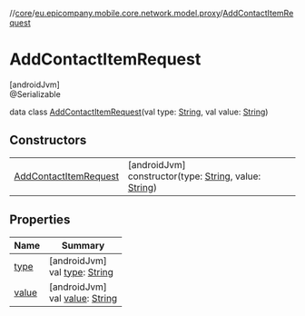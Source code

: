 //[core](../../../index.md)/[eu.epicompany.mobile.core.network.model.proxy](../index.md)/[AddContactItemRequest](index.md)

# AddContactItemRequest

[androidJvm]\
@Serializable

data class [AddContactItemRequest](index.md)(val type: [String](https://kotlinlang.org/api/latest/jvm/stdlib/kotlin/-string/index.html), val value: [String](https://kotlinlang.org/api/latest/jvm/stdlib/kotlin/-string/index.html))

## Constructors

| | |
|---|---|
| [AddContactItemRequest](-add-contact-item-request.md) | [androidJvm]<br>constructor(type: [String](https://kotlinlang.org/api/latest/jvm/stdlib/kotlin/-string/index.html), value: [String](https://kotlinlang.org/api/latest/jvm/stdlib/kotlin/-string/index.html)) |

## Properties

| Name | Summary |
|---|---|
| [type](type.md) | [androidJvm]<br>val [type](type.md): [String](https://kotlinlang.org/api/latest/jvm/stdlib/kotlin/-string/index.html) |
| [value](value.md) | [androidJvm]<br>val [value](value.md): [String](https://kotlinlang.org/api/latest/jvm/stdlib/kotlin/-string/index.html) |
